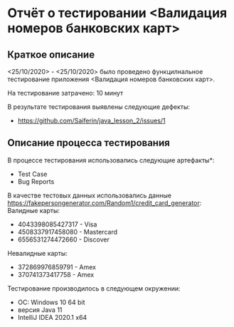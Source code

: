 # Отчёт о тестировании <Валидация номеров банковских карт>

## Краткое описание

<25/10/2020> - <25/10/2020> было проведено функцилнальное тестирование приложения <Валидация номеров банковских карт>.

На тестирование затрачено: 10 минут

В результате тестирования выявлены следующие дефекты:
* https://github.com/Saiferin/java_lesson_2/issues/1


## Описание процесса тестирования

В процессе тестирования использовались следующие артефакты*:
* Test Case
* Bug Reports


В качестве тестовых данных использовались данные https://fakepersongenerator.com/Random1/credit_card_generator:
Валидные карты:
* 4043398085427317 - Visa
* 4508337917458080 - Mastercard
* 6556531274472660 - Discover


Невалидные карты:
* 372869976859791 - Amex
* 370741373417758 - Amex


Тестирование производилось в следующем окружении:
* ОС: Windows 10 64 bit
* версия Java 11
* IntelliJ IDEA 2020.1 x64

